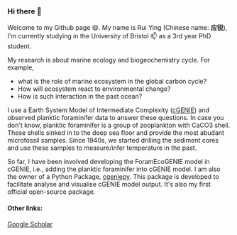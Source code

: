 ### Hi there 👋

<!--
**ruiying-ocean/ruiying-ocean** is a ✨ _special_ ✨ repository because its `README.md` (this file) appears on your GitHub profile.
-->

Welcome to my Github page 😄. My name is Rui Ying (Chinese name: **应锐**), I'm currently studying in the University of Bristol 📫  as a 3rd year PhD student.

My research is about marine ecology and biogeochemistry cycle. For example,
- what is the role of marine ecosystem in the global carbon cycle? 
- How will ecosystem react to environmental change?
- How is such interaction in the past ocean?

I use a Earth System Model of Intermediate Complexity ([cGENIE](https://github.com/derpycode/cgenie.muffin)) and observed planktic foraminifer data to answer these questions. In case you don't know, planktic foraminifer is a group of zooplankton with CaCO3 shell. These shells sinked in to the deep sea floor and provide the most abudant microfossil samples. Since 1940s, we started drilling the sediment cores and use these samples to measure/infer temperature in the past.

So far, I have been involved developing the ForamEcoGENIE model in cGENIE, i.e., adding the planktic foraminifer into cGENIE model. I am also the owner of a Python Package, [cgeniepy](https://github.com/ruiying-ocean/cgeniepy). This package is developed to facilitate analyse and visualise cGENIE model output. It's also my first official open-source package.

#### Other links:
[Google Scholar](https://scholar.google.com/citations?user=1QNR-nEAAAAJ&hl=en)
